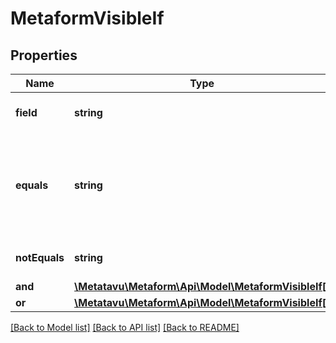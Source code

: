 # MetaformVisibleIf

## Properties
Name | Type | Description | Notes
------------ | ------------- | ------------- | -------------
**field** | **string** | Field where the visible if rule is relative to | [optional] 
**equals** | **string** | Value must be equal to this value. If value is specified \&quot;true\&quot; field must have any value selected | [optional] 
**notEquals** | **string** | Value must be not equal to this value. | [optional] 
**and** | [**\Metatavu\Metaform\Api\Model\MetaformVisibleIf[]**](MetaformVisibleIf.md) |  | [optional] 
**or** | [**\Metatavu\Metaform\Api\Model\MetaformVisibleIf[]**](MetaformVisibleIf.md) |  | [optional] 

[[Back to Model list]](../README.md#documentation-for-models) [[Back to API list]](../README.md#documentation-for-api-endpoints) [[Back to README]](../README.md)


